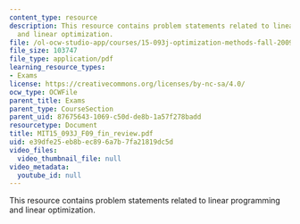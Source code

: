 ```yaml
---
content_type: resource
description: This resource contains problem statements related to linear programming
  and linear optimization.
file: /ol-ocw-studio-app/courses/15-093j-optimization-methods-fall-2009/e39dfe25eb8bec896a7b7fa21819dc5d_MIT15_093J_F09_fin_review.pdf
file_size: 103747
file_type: application/pdf
learning_resource_types:
- Exams
license: https://creativecommons.org/licenses/by-nc-sa/4.0/
ocw_type: OCWFile
parent_title: Exams
parent_type: CourseSection
parent_uid: 87675643-1069-c50d-de8b-1a57f278badd
resourcetype: Document
title: MIT15_093J_F09_fin_review.pdf
uid: e39dfe25-eb8b-ec89-6a7b-7fa21819dc5d
video_files:
  video_thumbnail_file: null
video_metadata:
  youtube_id: null
---
```

This resource contains problem statements related to linear programming and linear optimization.